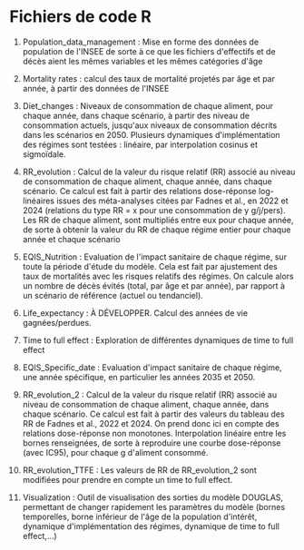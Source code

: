# Fichiers de code R

1. Population_data_management : Mise en forme des données de population de l'INSEE de sorte à ce que les fichiers d'effectifs et de décès aient les mêmes variables et les mêmes catégories d'âge

2. Mortality rates : calcul des taux de mortalité projetés par âge et par année, à partir des données de l'INSEE

3. Diet_changes : Niveaux de consommation de chaque aliment, pour chaque année, dans chaque scénario, à partir des niveau de consommation actuels, jusqu'aux niveaux de consommation décrits dans les scénarios en 2050. Plusieurs dynamiques d'implémentation des régimes sont testées : linéaire, par interpolation cosinus et sigmoïdale.

4. RR_evolution : Calcul de la valeur du risque relatif (RR) associé au niveau de consommation de chaque aliment, chaque année, dans chaque scénario. Ce calcul est fait à partir des relations dose-réponse log-linéaires issues des méta-analyses citées par Fadnes et al., en  2022 et 2024 (relations du type RR = x pour une consommation de y g/j/pers). Les RR de chaque aliment, sont multipliés entre eux pour chaque année, de sorte à obtenir la valeur du RR de chaque régime entier pour chaque année et chaque scénario

5. EQIS_Nutrition : Evaluation de l'impact sanitaire de chaque régime, sur toute la période d'étude du modèle. Cela est fait par ajustement des taux de mortalités avec les risques relatifs des régimes. On calcule alors un nombre de décès évités (total, par âge et par année), par rapport à un scénario de référence (actuel ou tendanciel).

6. Life_expectancy : À DÉVELOPPER. Calcul des années de vie gagnées/perdues.

7. Time to full effect : Exploration de différentes dynamiques de time to full effect

8. EQIS_Specific_date : Evaluation d'impact sanitaire de chaque régime, une année spécifique, en particulier les années 2035 et 2050.

9. RR_evolution_2 : Calcul de la valeur du risque relatif (RR) associé au niveau de consommation de chaque aliment, chaque année, dans chaque scénario. Ce calcul est fait à partir des valeurs du tableau des RR de Fadnes et al., 2022 et 2024. On prend donc ici en compte des relations dose-réponse non monotones. Interpolation linéaire entre les bornes renseignées, de sorte à reproduire une courbe dose-réponse (avec IC95), pour chaque g d'aliment consommé.

10. RR_evolution_TTFE : Les valeurs de RR de RR_evolution_2 sont modifiées pour prendre en compte un time to full effect.

11. Visualization : Outil de visualisation des sorties du modèle DOUGLAS, permettant de changer rapidement les paramètres du modèle (bornes temporelles, borne inférieur de l'âge de la population d'intérêt, dynamique d'implémentation des régimes, dynamique de time to full effect,...)

